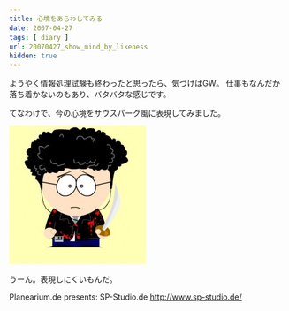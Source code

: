 ```yaml
---
title: 心境をあらわしてみる
date: 2007-04-27
tags: [ diary ]
url: 20070427_show_mind_by_likeness
hidden: true
---
```

ようやく情報処理試験も終わったと思ったら、気づけばGW。
仕事もなんだか落ち着かないのもあり、バタバタな感じです。

てなわけで、今の心境をサウスパーク風に表現してみました。

<a href="/images/posts/kill.jpg"><img src="/images/posts/_kill.jpg" width="247" height="250" alt="" title="" class="" /></a>

うーん。表現しにくいもんだ。

Planearium.de presents: SP-Studio.de
<a href="http://www.sp-studio.de/">http://www.sp-studio.de/</a>
